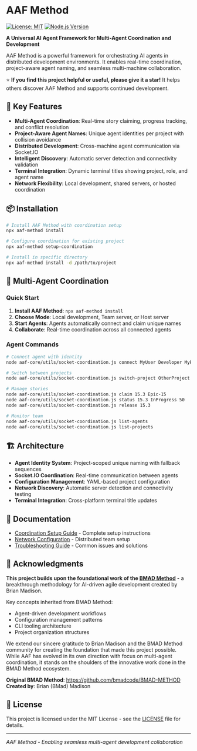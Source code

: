 # AAF Method

[![License: MIT](https://img.shields.io/badge/License-MIT-yellow.svg)](LICENSE)
[![Node.js Version](https://img.shields.io/badge/node-%3E%3D20.0.0-brightgreen)](https://nodejs.org)

**A Universal AI Agent Framework for Multi-Agent Coordination and Development**

AAF Method is a powerful framework for orchestrating AI agents in distributed development environments. It enables real-time coordination, project-aware agent naming, and seamless multi-machine collaboration.

⭐ **If you find this project helpful or useful, please give it a star!** It helps others discover AAF Method and supports continued development.

## 🚀 Key Features

- **Multi-Agent Coordination**: Real-time story claiming, progress tracking, and conflict resolution
- **Project-Aware Agent Names**: Unique agent identities per project with collision avoidance
- **Distributed Development**: Cross-machine agent communication via Socket.IO
- **Intelligent Discovery**: Automatic server detection and connectivity validation
- **Terminal Integration**: Dynamic terminal titles showing project, role, and agent name
- **Network Flexibility**: Local development, shared servers, or hosted coordination

## 📦 Installation

```bash
# Install AAF Method with coordination setup
npx aaf-method install

# Configure coordination for existing project
npx aaf-method setup-coordination

# Install in specific directory
npx aaf-method install -d /path/to/project
```

## 🔗 Multi-Agent Coordination

### Quick Start
1. **Install AAF Method**: `npx aaf-method install`
2. **Choose Mode**: Local development, Team server, or Host server
3. **Start Agents**: Agents automatically connect and claim unique names
4. **Collaborate**: Real-time coordination across all connected agents

### Agent Commands
```bash
# Connect agent with identity
node aaf-core/utils/socket-coordination.js connect MyUser Developer MyProject James

# Switch between projects
node aaf-core/utils/socket-coordination.js switch-project OtherProject

# Manage stories
node aaf-core/utils/socket-coordination.js claim 15.3 Epic-15
node aaf-core/utils/socket-coordination.js status 15.3 InProgress 50
node aaf-core/utils/socket-coordination.js release 15.3

# Monitor team
node aaf-core/utils/socket-coordination.js list-agents
node aaf-core/utils/socket-coordination.js list-projects
```

## 🏗️ Architecture

- **Agent Identity System**: Project-scoped unique naming with fallback sequences
- **Socket.IO Coordination**: Real-time communication between agents
- **Configuration Management**: YAML-based project configuration
- **Network Discovery**: Automatic server detection and connectivity testing
- **Terminal Integration**: Cross-platform terminal title updates

## 📖 Documentation

- [Coordination Setup Guide](docs/coordination-setup.md) - Complete setup instructions
- [Network Configuration](docs/network-config.md) - Distributed team setup
- [Troubleshooting Guide](docs/troubleshooting.md) - Common issues and solutions

## 🙏 Acknowledgments

**This project builds upon the foundational work of the [BMAD Method](https://github.com/bmadcode/BMAD-METHOD)** - a breakthrough methodology for AI-driven agile development created by Brian Madison.

Key concepts inherited from BMAD Method:
- Agent-driven development workflows
- Configuration management patterns
- CLI tooling architecture
- Project organization structures

We extend our sincere gratitude to Brian Madison and the BMAD Method community for creating the foundation that made this project possible. While AAF has evolved in its own direction with focus on multi-agent coordination, it stands on the shoulders of the innovative work done in the BMAD Method ecosystem.

**Original BMAD Method**: https://github.com/bmadcode/BMAD-METHOD
**Created by**: Brian (BMad) Madison

## 📄 License

This project is licensed under the MIT License - see the [LICENSE](LICENSE) file for details.

---

*AAF Method - Enabling seamless multi-agent development collaboration*
